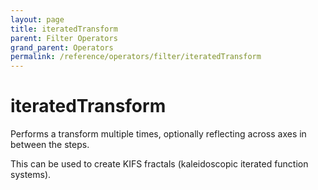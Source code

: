 ```yaml
---
layout: page
title: iteratedTransform
parent: Filter Operators
grand_parent: Operators
permalink: /reference/operators/filter/iteratedTransform
---
```


# iteratedTransform



Performs a transform multiple times, optionally reflecting across axes in between the steps.

This can be used to create KIFS fractals (kaleidoscopic iterated function systems).
